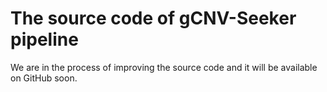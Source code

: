 # The source code of gCNV-Seeker pipeline

We are in the process of improving the source code and it will be available on GitHub soon.

